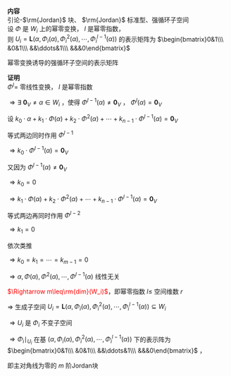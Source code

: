 **内容**  
引论-$\rm{Jordan}$ 块、 $\rm{Jordan}$ 标准型、强循环子空间  
设 $\Phi$ 是 $W_i$ 上的幂零变换， $l$ 是幂零指数，  
则 $U_i=\mathbf L(\alpha,\Phi_i(\alpha),\Phi^2_i(\alpha),\cdots,\Phi^{l-1}_i(\alpha))$ 的表示矩阵为 $\begin{bmatrix}0&1\\\ &0&1\\\ &&\ddots&1\\\ &&&0\end{bmatrix}$  
  
幂零变换诱导的强循环子空间的表示矩阵  
  
**证明**  
$\Phi^{l}=$ 零线性变换， $l$ 是幂零指数  
  
$\Rightarrow\exists\ \mathbf0_V\neq\alpha\in W_i$ ，使得 $\Phi^{l-1}(\alpha)\neq\mathbf0_V$ ， $\Phi^{l}(\alpha)=\mathbf0_V$  
  
设 $k_0\cdot\alpha+k_1\cdot\Phi(\alpha)+k_2\cdot\Phi^2(\alpha)+\cdots+k_{n-1}\cdot\Phi^{l-1}(\alpha)=\mathbf0_V$  
  
等式两边同时作用 $\Phi^{l-1}$  
  
$\Rightarrow k_0\cdot\Phi^{l-1}(\alpha)=\mathbf0_V$  
  
又因为 $\Phi^{l-1}(\alpha)\neq\mathbf0_V$  
  
$\Rightarrow k_0=0$  
  
$\Rightarrow k_1\cdot\Phi(\alpha)+k_2\cdot\Phi^2(\alpha)+\cdots+k_{n-1}\cdot\Phi^{l-1}(\alpha)=\mathbf0_V$  
  
等式两边再同时作用 $\Phi^{l-2}$  
  
$\Rightarrow k_1=0$  
  
依次类推  
  
$\Rightarrow k_0=k_1=\cdots=k_{m-1}=0$  
  
$\Rightarrow\alpha,\Phi(\alpha),\Phi^2(\alpha),\cdots,\Phi^{l-1}(\alpha)$ 线性无关  
  
<font color=red>$\Rightarrow m\leq\rm{dim}(W_i)$</font>，即幂零指数 $l\leq$ 空间维数 $r$  
  
$\Rightarrow$ 生成子空间 $U_i=\mathbf L(\alpha,\Phi_i(\alpha),\Phi^2_i(\alpha),\cdots,\Phi^{l-1}_i(\alpha))\subseteq W_i$  
  
$\Rightarrow U_i$ 是 $\Phi_i$ 不变子空间  
  
$\Rightarrow\Phi_i\mid_{U_i}$ 在基 $(\alpha,\Phi_i(\alpha),\Phi^2_i(\alpha),\cdots,\Phi^{l-1}_i(\alpha))$ 下的表示阵为 $\begin{bmatrix}0&1\\\ &0&1\\\ &&\ddots&1\\\ &&&0\end{bmatrix}$ ，  
  
即主对角线为零的 $m$ 阶Jordan块  
